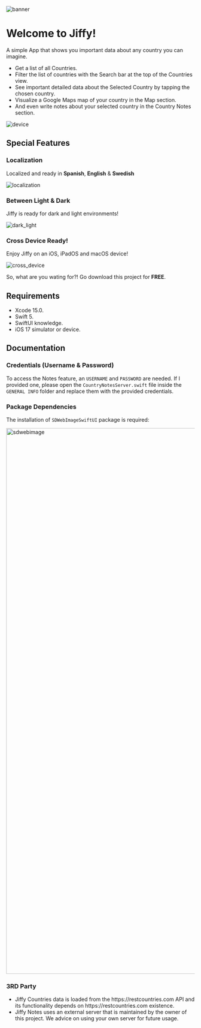 ![banner](https://github.com/CharlyPico/Jiffy/assets/6773158/3c495edd-26f4-4bcf-872d-41080ca4b22a)

# Welcome to Jiffy!

A simple App that shows you important data about any country you can imagine.

<ul>
  <li>
    Get a list of all Countries.
  </li>
  <li>
    Filter the list of countries with the Search bar at the top of the Countries view.
  </li>
  <li>
    See important detailed data about the Selected Country by tapping the chosen country.
  </li>
  <li>
    Visualize a Google Maps map of your country in the Map section.
  </li>
  <li>
    And even write notes about your selected country in the Country Notes section.
  </li>
</ul>

![device](https://github.com/CharlyPico/Jiffy/assets/6773158/e663a1d1-23e7-40d5-80cf-e80d2e755734)

## Special Features

### Localization

Localized and ready in **Spanish**, **English** & **Swedish**


![localization](https://github.com/CharlyPico/Jiffy/assets/6773158/5b9b17de-bddf-4ab3-a2f8-e023f378332b)

### Between Light & Dark

Jiffy is ready for dark and light environments!

![dark_light](https://github.com/CharlyPico/Jiffy/assets/6773158/78d9972b-35b0-4425-8af6-de3f3268c23b)

### Cross Device Ready!

Enjoy Jiffy on an iOS, iPadOS and macOS device!

![cross_device](https://github.com/CharlyPico/Jiffy/assets/6773158/9ac9cf27-50c9-4ebe-8265-9dfd2f2263fd)


So, what are you wating for?! Go download this project for **FREE**.

## Requirements
<ul>
  <li>
    Xcode 15.0.
  </li>
  <li>
    Swift 5.
  </li>
  <li>
    SwiftUI knowledge.
  </li>
  <li>
    iOS 17 simulator or device.
  </li>
</ul>

## Documentation

### Credentials (Username & Password)

To access the Notes feature, an `USERNAME` and `PASSWORD` are needed. If I provided one, please open the `CountryNotesServer.swift` file inside the `GENERAL INFO` folder and replace them with the provided credentials.

### Package Dependencies
The installation of  `SDWebImageSwiftUI` package is required:

<img width="1456" alt="sdwebimage" src="https://github.com/CharlyPico/Jiffy/assets/6773158/6b0f422e-1971-4b47-81be-d26f584b2440">

### 3RD Party
<ul>
  <li>
    Jiffy Countries data is loaded from the https://restcountries.com API and its functionality depends on https://restcountries.com existence.
  </li>
  <li>
    Jiffy Notes uses an external server that is maintained by the owner of this project. We advice on using your own server for future usage.
  </li>
</ul>
